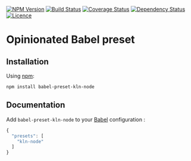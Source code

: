[![NPM Version][npm-img]][npm-link]
[![Build Status][travis-img]][travis-link]
[![Coverage Status][codecov-img]][codecov-link]
[![Dependency Status][david-img]][david-link]
[![Licence][licence-img]][licence-link]

Opinionated Babel preset
=======================================


## Installation

Using [npm](https://www.npmjs.com):

```
npm install babel-preset-kln-node
```


## Documentation

Add `babel-preset-kln-node` to your [Babel](http://babeljs.io/) configuration :

```js
{
  "presets": [
    "kln-node"
  ]
}
```



[travis-img]: https://img.shields.io/travis/kapanlagi-network/babel-preset-kln-node.svg?style=flat-square
[travis-link]: https://travis-ci.org/kapanlagi-network/babel-preset-kln-node

[npm-img]: https://img.shields.io/npm/v/babel-preset-kln-node.svg?style=flat-square
[npm-link]: https://www.npmjs.com/package/babel-preset-kln-node

[codecov-img]: https://img.shields.io/codecov/c/github/kapanlagi-network/babel-preset-kln-node/master.svg?style=flat-square
[codecov-link]: https://codecov.io/github/kapanlagi-network/babel-preset-kln-node?branch=master

[david-img]: https://img.shields.io/david/kapanlagi-network/babel-preset-kln-node.svg?style=flat-square
[david-link]: https://david-dm.org/kapanlagi-network/babel-preset-kln-node

[licence-img]: https://img.shields.io/npm/l/babel-preset-kln-node.svg?style=flat-square
[licence-link]: LICENCE.md
